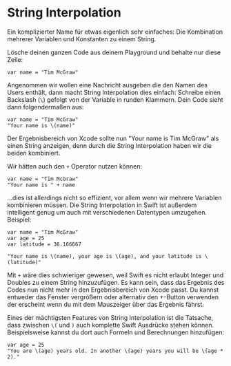 # String Interpolation

Ein komplizierter Name für etwas eigenlich sehr einfaches:
Die Kombination mehrerer Variablen und Konstanten zu einem String.

Lösche deinen ganzen Code aus deinem Playground und behalte nur diese Zeile:

    var name = "Tim McGraw"

Angenommen wir wollen eine Nachricht ausgeben die den Namen des Users enthält, dann macht String Interpolation dies einfach: Schreibe einen Backslash (`\`) gefolgt von der Variable in runden Klammern. Dein Code sieht dann folgendermaßen aus:

    var name = "Tim McGraw"
    "Your name is \(name)"

Der Ergebnisbereich von Xcode sollte nun "Your name is Tim McGraw" als einen String anzeigen, denn durch die String Interpolation haben wir die beiden kombiniert.

Wir hätten auch den `+` Operator nutzen können:

    var name = "Tim McGraw"
    "Your name is " + name

…dies ist allerdings nicht so effizient, vor allem wenn wir mehrere Variablen kombinieren müssen. Die String Interpolation in Swift ist außerdem intelligent genug um auch mit verschiedenen Datentypen umzugehen. Beispiel:

    var name = "Tim McGraw"
    var age = 25
    var latitude = 36.166667

    "Your name is \(name), your age is \(age), and your latitude is \(latitude)"

Mit `+` wäre dies schwieriger gewesen, weil Swift es nicht erlaubt Integer und Doubles zu einem String hinzuzufügen. Es kann sein, dass das Ergebnis des Codes nun nicht mehr in den Ergebnisbereich von Xcode passt. Du kannst entweder das Fenster vergrößern oder alternativ den +-Button verwenden der erscheint wenn du mit dem Mauszeiger über das Ergebnis fährst.

Eines der mächtigsten Features von String Interpolation ist die Tatsache, dass zwischen `\(` und `)` auch komplette Swift Ausdrücke stehen können. Beispielsweise kannst du dort auch Formeln und Berechnungen hinzufügen:

    var age = 25
    "You are \(age) years old. In another \(age) years you will be \(age * 2)."
